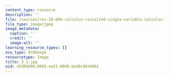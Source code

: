 ```yaml
---
content_type: resource
description: ''
file: /courses/res-18-006-calculus-revisited-single-variable-calculus-fall-2010/d2d044968682ea218068ba38c8034db1_3_1.jpg
file_type: image/jpeg
image_metadata:
  caption: ''
  credit: ''
  image-alt: ''
learning_resource_types: []
ocw_type: OCWImage
resourcetype: Image
title: 3_1.jpg
uid: d2d04496-8682-ea21-8068-ba38c8034db1
---
```

